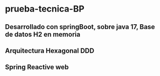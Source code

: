 # prueba-tecnica-BP


## Desarrollado con springBoot, sobre java 17, Base de datos H2 en memoria
## Arquitectura Hexagonal DDD
## Spring Reactive web
